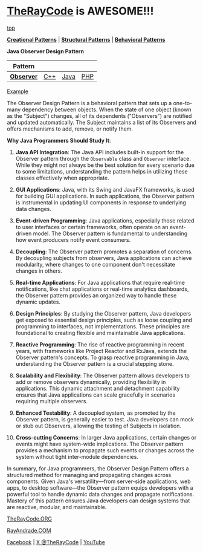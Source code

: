 # [TheRayCode](../../../README.md) is AWESOME!!!

[top](../README.md)

**[Creational Patterns](../../Creational/README.md)** | **[Structural Patterns](../../Structural/README.md)** | **[Behavioral Patterns](../README.md)**

**Java Observer Design Pattern**

|Pattern|   |   |   |
|---|---|---|---|
| [**Observer**](README.md) | [C++](../../../CPP/Behavioral/Observer/README.md) | [Java](../../../Java/Behavioral/Observer/README.md) | [PHP](../../../PHP/Behavioral/Observer/README.md) |

[Example](Example/README.md)

The Observer Design Pattern is a behavioral pattern that sets up a one-to-many dependency between objects. When the state of one object (known as the "Subject") changes, all of its dependents ("Observers") are notified and updated automatically. The Subject maintains a list of its Observers and offers mechanisms to add, remove, or notify them.

**Why Java Programmers Should Study It**:

1. **Java API Integration**: The Java API includes built-in support for the Observer pattern through the `Observable` class and `Observer` interface. While they might not always be the best solution for every scenario due to some limitations, understanding the pattern helps in utilizing these classes effectively when appropriate.

2. **GUI Applications**: Java, with its Swing and JavaFX frameworks, is used for building GUI applications. In such applications, the Observer pattern is instrumental in updating UI components in response to underlying data changes.

3. **Event-driven Programming**: Java applications, especially those related to user interfaces or certain frameworks, often operate on an event-driven model. The Observer pattern is fundamental to understanding how event producers notify event consumers.

4. **Decoupling**: The Observer pattern promotes a separation of concerns. By decoupling subjects from observers, Java applications can achieve modularity, where changes to one component don't necessitate changes in others.

5. **Real-time Applications**: For Java applications that require real-time notifications, like chat applications or real-time analytics dashboards, the Observer pattern provides an organized way to handle these dynamic updates.

6. **Design Principles**: By studying the Observer pattern, Java developers get exposed to essential design principles, such as loose coupling and programming to interfaces, not implementations. These principles are foundational to creating flexible and maintainable Java applications.

7. **Reactive Programming**: The rise of reactive programming in recent years, with frameworks like Project Reactor and RxJava, extends the Observer pattern's concepts. To grasp reactive programming in Java, understanding the Observer pattern is a crucial stepping stone.

8. **Scalability and Flexibility**: The Observer pattern allows developers to add or remove observers dynamically, providing flexibility in applications. This dynamic attachment and detachment capability ensures that Java applications can scale gracefully in scenarios requiring multiple observers.

9. **Enhanced Testability**: A decoupled system, as promoted by the Observer pattern, is generally easier to test. Java developers can mock or stub out Observers, allowing the testing of Subjects in isolation.

10. **Cross-cutting Concerns**: In larger Java applications, certain changes or events might have system-wide implications. The Observer pattern provides a mechanism to propagate such events or changes across the system without tight inter-module dependencies.

In summary, for Java programmers, the Observer Design Pattern offers a structured method for managing and propagating changes across components. Given Java's versatility—from server-side applications, web apps, to desktop software—the Observer pattern equips developers with a powerful tool to handle dynamic data changes and propagate notifications. Mastery of this pattern ensures Java developers can design systems that are reactive, modular, and maintainable.


[TheRayCode.ORG](https://www.TheRayCode.org)

[RayAndrade.COM](https://www.RayAndrade.com)

[Facebook](https://www.facebook.com/TheRayCode/) | [X @TheRayCode](https://www.x.com/TheRayCode/) | [YouTube](https://www.youtube.com/TheRayCode/)
                                                                     
